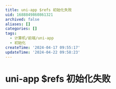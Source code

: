 ```yaml
---
title: uni-app $refs 初始化失败
uid: 1688849860861321
archived: false
aliases: []
categories: []
tags:
  - 计算机/前端/uni-app
  - 初始化
createTime: '2024-04-17 09:55:17'
updateTime: '2024-04-22 09:58:23'
---
```


# uni-app $refs 初始化失败
